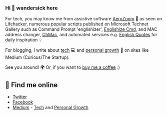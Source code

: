 ### Hi 👋 wandersick here

For tech, you may know me from assistive software [AeroZoom](https://tech.wandersick.com/p/aerozoom-for-windows-7-magnifier.html) 🔎 as seen on Lifehacker, numerous popular scripts published on Microsoft Technet Gallery such as Command Prompt 'englishizer', [Englishize Cmd](https://tech.wandersick.com/p/change-non-english-command-line.html), and MAC address changer, [ChMac](https://tech.wandersick.com/2019/06/chmac-windows-command-to-change-mac.html), and automated services e.g. [English Quotes](https://www.facebook.com/Quotes.English) for daily inspiration 💡

For blogging, I write about [tech](https://tech.wandersick.com/)  ‍💻 and [personal growth](https://bookshelf.wandersick.com/) 📝 on sites like Medium (Curious/The Startup). 

See you around! 🌍 Or, if you want to [buy me a coffee](https://ko-fi.com/wandersick) :)

## 💬 Find me online

- [Twitter](https://twitter.com/wandersick)
- [Facebook](https://facebook.com/wandersick)
- [Medium](https://medium.com/@wandersick) - [Tech](https://medium.com/wandersick) and [Personal Growth](https://medium.com/wandersick-bookshelf)

<!--
**wandersick/wandersick** is a ✨ _special_ ✨ repository because its `README.md` (this file) appears on your GitHub profile.

Here are some ideas to get you started:

- 🔭 I’m currently working on ...
- 🌱 I’m currently learning ...
- 👯 I’m looking to collaborate on ...
- 🤔 I’m looking for help with ...
- 💬 Ask me about ...
- 📫 How to reach me: ...
- 😄 Pronouns: ...
- ⚡ Fun fact: ...
-->
